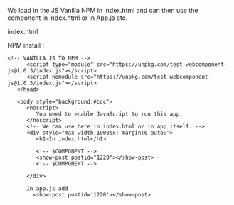 We load in the JS Vanilla NPM in index.html and can then use the component in index.html or in App.js etc.

index.html

NPM install !

```
<!-- VANILLA JS TO NPM -->
      <script type="module" src="https://unpkg.com/test-webcomponent-js@1.0.3/index.js"></script>
      <script nomodule src="https://unpkg.com/test-webcomponent-js@1.0.3/index.js"></script>
   </head>

   <body style="background:#ccc">
      <noscript>
         You need to enable JavaScript to run this app.
      </noscript>
      <!-- We can use here in index.html or in app itself. -->
      <div style="max-width:1000px; margin:0 auto;">
         <h1>In index.html</h1>

         <!-- $COMPONENT -->
         <show-post postid="1220"></show-post>
         <!-- $COMPONENT -->

      </div>

      In app.js add
      	<show-post postid='1220'></show-post>
```
